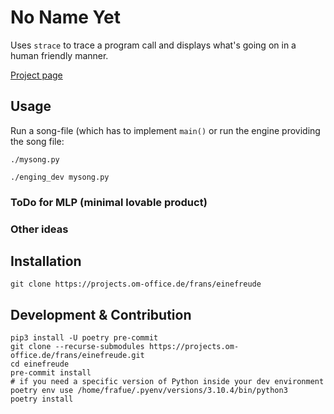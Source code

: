 # No Name Yet

Uses `strace` to trace a program call and displays what's going on in a human
friendly manner.

[Project page](https://projects.om-office.de/frans/einefreude)

## Usage

Run a song-file (which has to implement `main()` or run the engine providing the song file:

```
./mysong.py

./enging_dev mysong.py
```


### ToDo for MLP (minimal lovable product)


### Other ideas

## Installation

```
git clone https://projects.om-office.de/frans/einefreude
```

## Development & Contribution

```
pip3 install -U poetry pre-commit
git clone --recurse-submodules https://projects.om-office.de/frans/einefreude.git
cd einefreude
pre-commit install
# if you need a specific version of Python inside your dev environment
poetry env use /home/frafue/.pyenv/versions/3.10.4/bin/python3
poetry install
```
